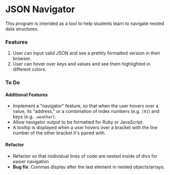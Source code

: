 # JSON Navigator

This program is intended as a tool to help students learn to navigate nested data structures.

### Features

1. User can input valid JSON and see a prettily formatted version in their browser.
1. User can hover over keys and values and see them highlighted in different colors.

### To Do

#### Additional Features

- Implement a "navigator" feature, so that when the user hovers over a value, its "address," or a combination of index numbers (e.g. `[0]`) and keys (e.g. `.weather`).
- Allow navigator output to be formatted for Ruby or JavaScript.
- A tooltip is displayed when a user hovers over a bracket with the line number of the other bracket it's paired with.

#### Refactor

- Refactor so that inidividual lines of code are nested inside of divs for easier navigation
- **Bug fix**: Commas display after the last element in nested objects/arrays.
